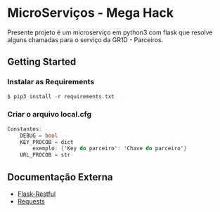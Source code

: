 MicroServiços - Mega Hack
=================

Presente projeto é um microserviço em python3 com flask que resolve alguns chamadas para o serviço da GR1D - Parceiros.

Getting Started
---------------

### Instalar as Requirements
```C#
$ pip3 install -r requirements.txt
```
### Criar o arquivo local.cfg
```C#
Constantes:
    DEBUG = bool
    KEY_PROCOB = dict 
        exemplo: {'Key do parceiro': 'Chave do parceiro'}
    URL_PROCOB = str

```

Documentação Externa
-------------
* [Flask-Restful](https://flask-restful.readthedocs.io/en/latest/index.html)
* [Requests](https://requests.readthedocs.io/pt_BR/latest/index.html)

